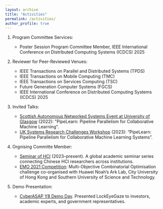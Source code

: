 ```yaml
---
layout: archive
title: "Activities"
permalink: /activities/
author_profile: true
---
```


1. Program Committee Services:
    * Poster Session Program Committee Member, IEEE International Conference on Distributed Computing Systems (ICDCS) 2025

2. Reviewer for Peer-Reviewed Venues: 
    * IEEE Transactions on Parallel and Distributed Systems (TPDS)
    * IEEE Transactions on Mobile Computing (TMC)
    * IEEE Transactions on Services Computing (TSC)
    * Future Generation Computer Systems (FGCS)
    * IEEE International Conference on Distributed Computing Systems (ICDCS) 2025

3. Invited Talks:
   * [Scottish Autonomous Networked Systems Event at University of Glasgow](https://scot-ans.github.io/2022/) (2022): "PipeLearn: Pipeline Parallelism for Collaborative Machine Learning".
   * [UK Systems Research Challenges Workshop](https://uksystems.org/workshop/2023/) (2023): “PipeLearn: Pipeline Parallelism for Collaborative Machine Learning Systems”.
   
4. Orgnising Committe Member: 
    * [Seminar of HCI](https://www.seminarofhci.com/home) (2023–present). A global academic seminar series connecting Chinese HCI researchers across institutions. 
    * [EMO 2021 Competition](https://www.noahlab.com.hk/logistics-ranking/#/home/the-competition): Multi-Objective Combinatorial Optimisation challenge co-organised with Huawei Noah’s Ark Lab, City University of Hong Kong and Southern University of Science and Technology.

5. Demo Presentation:
   * [CyberASAP Y8 Demo Day](https://iuk-business-connect.org.uk/events/cyberasap-year-8-demo-day/). Presented LockEyeGaze to investors, academic experts, and government representatives.
